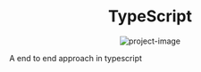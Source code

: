 <h1 align="center" id="title">TypeScript</h1>

<p align="center"><img src="https://socialify.git.ci/Linux-Server/TypeScript/image?description=1&amp;descriptionEditable=Sachin%20Murali&amp;font=KoHo&amp;forks=1&amp;issues=1&amp;language=1&amp;name=1&amp;owner=1&amp;pattern=Brick%20Wall&amp;pulls=1&amp;stargazers=1&amp;theme=Dark" alt="project-image"></p>

<p id="description">A end to end approach in typescript</p>
